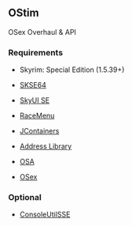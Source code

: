 ## OStim
OSex Overhaul & API

### Requirements

* Skyrim: Special Edition (1.5.39+)

* [SKSE64](https://skse.silverlock.org/)

* [SkyUI SE](https://www.nexusmods.com/skyrimspecialedition/mods/12604)

* [RaceMenu](https://www.nexusmods.com/skyrimspecialedition/mods/19080)

* [JContainers](https://www.nexusmods.com/skyrimspecialedition/mods/16495)

* [Address Library](https://www.nexusmods.com/skyrimspecialedition/mods/32444)

* [OSA](https://www.nexusmods.com/skyrimspecialedition/mods/17217)

* [OSex](https://www.nexusmods.com/skyrimspecialedition/mods/17209)

### Optional

* [ConsoleUtilSSE](https://www.nexusmods.com/skyrimspecialedition/mods/24858)